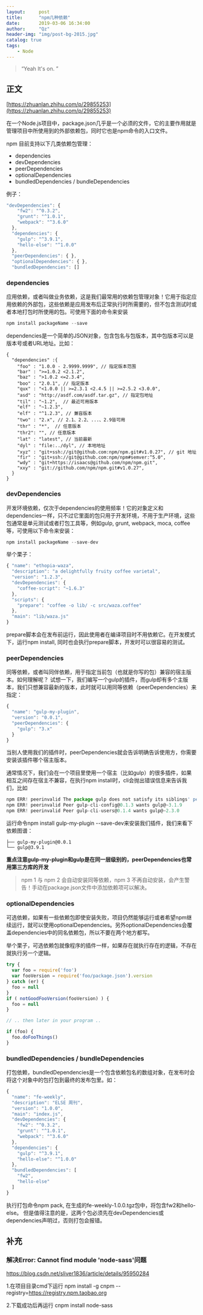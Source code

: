 ```yaml
---
layout:     post
title:      "npm几种依赖"
date:       2019-03-06 16:34:00
author:     "Qz"
header-img: "img/post-bg-2015.jpg"
catalog: true
tags:
    - Node
---
```


> “Yeah It's on. ”


## 正文
[https://zhuanlan.zhihu.com/p/29855253](https://zhuanlan.zhihu.com/p/29855253)

在一个Node.js项目中，package.json几乎是一个必须的文件，它的主要作用就是管理项目中所使用到的外部依赖包，同时它也是npm命令的入口文件。






npm 目前支持以下几类依赖包管理：


* dependencies
* devDependencies
* peerDependencies
* optionalDependencies
* bundledDependencies / bundleDependencies



例子：

```javascript
"devDependencies": {
    "fw2": "^0.3.2",
    "grunt": "^1.0.1",
    "webpack": "^3.6.0"
  },
  "dependencies": {
    "gulp": "^3.9.1",
    "hello-else": "^1.0.0"
  },
  "peerDependencies": { },
  "optionalDependencies": { },
  "bundledDependencies": []  
```




### dependencies


应用依赖，或者叫做业务依赖，这是我们最常用的依赖包管理对象！它用于指定应用依赖的外部包，这些依赖是应用发布后正常执行时所需要的，但不包含测试时或者本地打包时所使用的包。可使用下面的命令来安装


```javascript
npm install packageName --save
```



dependencies是一个简单的JSON对象，包含包名与包版本，其中包版本可以是版本号或者URL地址。比如：


```
{ 
  "dependencies" :{ 
    "foo" : "1.0.0 - 2.9999.9999", // 指定版本范围
    "bar" : ">=1.0.2 <2.1.2", 
    "baz" : ">1.0.2 <=2.3.4", 
    "boo" : "2.0.1", // 指定版本
    "qux" : "<1.0.0 || >=2.3.1 <2.4.5 || >=2.5.2 <3.0.0", 
    "asd" : "http://asdf.com/asdf.tar.gz", // 指定包地址
    "til" : "~1.2",  // 最近可用版本
    "elf" : "~1.2.3", 
    "elf" : "^1.2.3", // 兼容版本
    "two" : "2.x", // 2.1、2.2、...、2.9皆可用
    "thr" : "*",  // 任意版本
    "thr2": "", // 任意版本
    "lat" : "latest", // 当前最新
    "dyl" : "file:../dyl", // 本地地址
    "xyz" : "git+ssh://git@github.com:npm/npm.git#v1.0.27", // git 地址
    "fir" : "git+ssh://git@github.com:npm/npm#semver:^5.0",
    "wdy" : "git+https://isaacs@github.com/npm/npm.git",
    "xxy" : "git://github.com/npm/npm.git#v1.0.27",
  }
}
```





### devDependencies


开发环境依赖，仅次于dependencies的使用频率！它的对象定义和dependencies一样，只不过它里面的包只用于开发环境，不用于生产环境，这些包通常是单元测试或者打包工具等，例如gulp, grunt, webpack, moca, coffee等，可使用以下命令来安装：

```javascript
npm install packageName --save-dev
```




举个栗子：

```javascript
{ "name": "ethopia-waza",
  "description": "a delightfully fruity coffee varietal",
  "version": "1.2.3",
  "devDependencies": {
    "coffee-script": "~1.6.3"
  },
  "scripts": {
    "prepare": "coffee -o lib/ -c src/waza.coffee"
  },
  "main": "lib/waza.js"
}
```

prepare脚本会在发布前运行，因此使用者在编译项目时不用依赖它。在开发模式下，运行npm install, 同时也会执行prepare脚本，开发时可以很容易的测试。



### **peerDependencies**

同等依赖，或者叫同伴依赖，用于指定当前包（也就是你写的包）兼容的宿主版本。如何理解呢？ 试想一下，我们编写一个gulp的插件，而gulp却有多个主版本，我们只想兼容最新的版本，此时就可以用同等依赖（peerDependencies）来指定：

```javascript
{
  "name": "gulp-my-plugin",
  "version": "0.0.1",
  "peerDependencies": {
    "gulp": "3.x"
  }
}
```

当别人使用我们的插件时，peerDependencies就会告诉明确告诉使用方，你需要安装该插件哪个宿主版本。

通常情况下，我们会在一个项目里使用一个宿主（比如gulp）的很多插件，如果相互之间存在宿主不兼容，在执行npm install时，cli会抛出错误信息来告诉我们，比如


```javascript
npm ERR! peerinvalid The package gulp does not satisfy its siblings' peerDependencies requirements!
npm ERR! peerinvalid Peer gulp-cli-config@0.1.3 wants gulp@~3.1.9
npm ERR! peerinvalid Peer gulp-cli-users@0.1.4 wants gulp@~2.3.0
```


运行命令npm install gulp-my-plugin --save-dev来安装我们插件，我们来看下依赖图谱：

```
├── gulp-my-plugin@0.0.1
└── gulp@3.9.1
```

**重点注意gulp-my-plugin和gulp是在同一层级别的，peerDependencies也常用第三方库的开发**




>npm 1 与 npm 2 会自动安装同等依赖，npm 3 不再自动安装，会产生警告！手动在package.json文件中添加依赖项可以解决。




### optionalDependencies

可选依赖，如果有一些依赖包即使安装失败，项目仍然能够运行或者希望npm继续运行，就可以使用optionalDependencies。另外optionalDependencies会覆盖dependencies中的同名依赖包，所以不要在两个地方都写。

举个栗子，可选依赖包就像程序的插件一样，如果存在就执行存在的逻辑，不存在就执行另一个逻辑。



```javascript
try {
  var foo = require('foo')
  var fooVersion = require('foo/package.json').version
} catch (er) {
  foo = null
}
if ( notGoodFooVersion(fooVersion) ) {
  foo = null
}

// .. then later in your program ..

if (foo) {
  foo.doFooThings()
}
```



### bundledDependencies / bundleDependencies

打包依赖，bundledDependencies是一个包含依赖包名的数组对象，在发布时会将这个对象中的包打包到最终的发布包里。如：


```javascript
{
  "name": "fe-weekly",
  "description": "ELSE 周刊",
  "version": "1.0.0",
  "main": "index.js",
  "devDependencies": {
    "fw2": "^0.3.2",
    "grunt": "^1.0.1",
    "webpack": "^3.6.0"
  },
  "dependencies": {
    "gulp": "^3.9.1",
    "hello-else": "^1.0.0"
  },
  "bundledDependencies": [
    "fw2",
    "hello-else"
  ]
}
```


执行打包命令npm pack, 在生成的fe-weekly-1.0.0.tgz包中，将包含fw2和hello-else。 但是值得注意的是，这两个包必须先在devDependencies或dependencies声明过，否则打包会报错。







## 补充





### 解决Error: Cannot find module 'node-sass'问题





 https://blog.csdn.net/sliver1836/article/details/95950284 





1.在项目目录cmd下运行 npm install -g cnpm --registry=https://registry.npm.taobao.org

2.下载成功后再运行 cnpm install node-sass





